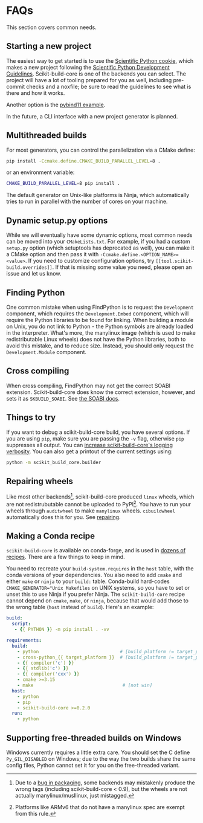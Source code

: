 # FAQs

This section covers common needs.

## Starting a new project

The easiest way to get started is to use the [Scientific Python cookie][], which
makes a new project following the [Scientific Python Development Guidelines][].
Scikit-build-core is one of the backends you can select. The project will have a
lot of tooling prepared for you as well, including pre-commit checks and a
noxfile; be sure to read the guidelines to see what is there and how it works.

Another option is the [pybind11 example][].

In the future, a CLI interface with a new project generator is planned.

## Multithreaded builds

For most generators, you can control the parallelization via a CMake define:

```bash
pip install -Ccmake.define.CMAKE_BUILD_PARALLEL_LEVEL=8 .
```

or an environment variable:

```bash
CMAKE_BUILD_PARALLEL_LEVEL=8 pip install .
```

The default generator on Unix-like platforms is Ninja, which automatically tries
to run in parallel with the number of cores on your machine.

## Dynamic setup.py options

While we will eventually have some dynamic options, most common needs can be
moved into your `CMakeLists.txt`. For example, if you had a custom `setup.py`
option (which setuptools has deprecated as well), you can make it a CMake option
and then pass it with `-Ccmake.define.<OPTION_NAME>=<value>`. If you need to
customize configuration options, try `[[tool.scikit-build.overrides]]`. If that
is missing some value you need, please open an issue and let us know.

## Finding Python

One common mistake when using FindPython is to request the `Development`
component, which requires the `Development.Embed` component, which will require
the Python libraries to be found for linking. When building a module on Unix,
you do not link to Python - the Python symbols are already loaded in the
interpreter. What's more, the manylinux image (which is used to make
redistributable Linux wheels) does not have the Python libraries, both to avoid
this mistake, and to reduce size. Instead, you should only request the
`Development.Module` component.

## Cross compiling

When cross compiling, FindPython may not get the correct SOABI extension.
Scikit-build-core does know the correct extension, however, and sets it as
`SKBUILD_SOABI`. See [the SOABI docs](#soabi).

## Things to try

If you want to debug a scikit-build-core build, you have several options. If you
are using `pip`, make sure you are passing the `-v` flag, otherwise `pip`
suppresses all output. You can
[increase scikit-build-core's logging verbosity](#verbosity). You can also get a
printout of the current settings using:

```bash
python -m scikit_build_core.builder
```

## Repairing wheels

Like most other backends[^1], scikit-build-core produced `linux` wheels, which
are not redistrubutable cannot be uploaded to PyPI[^2]. You have to run your
wheels through `auditwheel` to make `manylinux` wheels. `cibuildwheel`
automatically does this for you. See [repairing](#repairing-wheels).

## Making a Conda recipe

`scikit-build-core` is available on conda-forge, and is used in [dozens of
recipes][]. There are a few things to keep in mind.

You need to recreate your `build-system.requires` in the `host` table, with the
conda versions of your dependencies. You also need to add `cmake` and either
`make` or `ninja` to your `build:` table. Conda-build hard-codes
`CMAKE_GENERATOR="Unix Makefiles` on UNIX systems, so you have to set or unset
this to use Ninja if you prefer Ninja. The `scikit-build-core` recipe cannot
depend on `cmake`, `make`, or `ninja`, because that would add those to the wrong
table (`host` instead of `build`). Here's an example:

```yaml
build:
  script:
   - {{ PYTHON }} -m pip install . -vv

requirements:
  build:
    - python                              # [build_platform != target_platform]
    - cross-python_{{ target_platform }}  # [build_platform != target_platform]
    - {{ compiler('c') }}
    - {{ stdlib('c') }}
    - {{ compiler('cxx') }}
    - cmake >=3.15
    - make                                 # [not win]
  host:
    - python
    - pip
    - scikit-build-core >=0.2.0
  run:
    - python
```

## Supporting free-threaded builds on Windows

Windows currently requires a little extra care. You should set the C define
`Py_GIL_DISABLED` on Windows; due to the way the two builds share the same
config files, Python cannot set it for you on the free-threaded variant.

[^1]:
    Due to a [bug in packaging](https://github.com/pypa/packaging/issues/160),
    some backends may mistakenly produce the wrong tags (including
    scikit-build-core < 0.9), but the wheels are not actually
    manylinux/musllinux, just mistagged.

[^2]:
    Platforms like ARMv6 that do not have a manylinux spec are exempt from this
    rule.

<!-- prettier-ignore-start -->

[scientific python cookie]: https://github.com/scientific-python/cookie
[scientific python development guidelines]: https://learn.scientific-python.org/development
[pybind11 example]: https://github.com/pybind/scikit_build_example
[dozens of recipes]: https://github.com/search?type=code&q=org%3Aconda-forge+path%3Arecipe%2Fmeta.yaml+scikit-build-core

<!-- prettier-ignore-end -->
